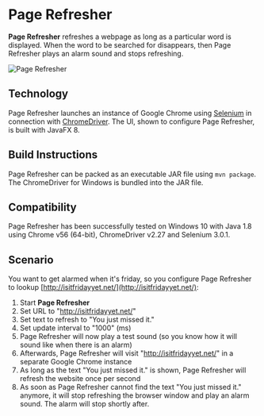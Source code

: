 # Page Refresher

**Page Refresher** refreshes a webpage as long as a particular word is displayed. When the word to be searched for disappears, then Page Refresher plays an alarm sound and stops refreshing.

![Page Refresher](https://cloud.githubusercontent.com/assets/469989/22622169/c2f8cff4-eb33-11e6-85fa-91de582b6760.png)

## Technology

Page Refresher launches an instance of Google Chrome using [Selenium](http://www.seleniumhq.org/) in connection with [ChromeDriver](https://sites.google.com/a/chromium.org/chromedriver/downloads). The UI, shown to configure Page Refresher, is built with JavaFX 8.

## Build Instructions

Page Refresher can be packed as an executable JAR file using `mvn package`. The ChromeDriver for Windows is bundled into the JAR file.

## Compatibility

Page Refresher has been successfully tested on Windows 10 with Java 1.8 using Chrome v56 (64-bit), ChromeDriver v2.27 and Selenium 3.0.1.

## Scenario

You want to get alarmed when it's friday, so you configure Page Refresher to lookup [http://isitfridayyet.net/](http://isitfridayyet.net/):

1. Start **Page Refresher**
2. Set URL to "http://isitfridayyet.net/"
3. Set text to refresh to "You just missed it."
4. Set update interval to "1000" (ms)
5. Page Refresher will now play a test sound (so you know how it will sound like when there is an alarm)
6. Afterwards, Page Refresher will visit "http://isitfridayyet.net/" in a separate Google Chrome instance
7. As long as the text "You just missed it." is shown, Page Refresher will refresh the website once per second
8. As soon as Page Refresher cannot find the text "You just missed it." anymore, it will stop refreshing the browser window and play an alarm sound. The alarm will stop shortly after.
